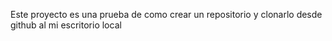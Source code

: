 
Este proyecto es una prueba de como crear un repositorio y clonarlo desde github al mi escritorio local

